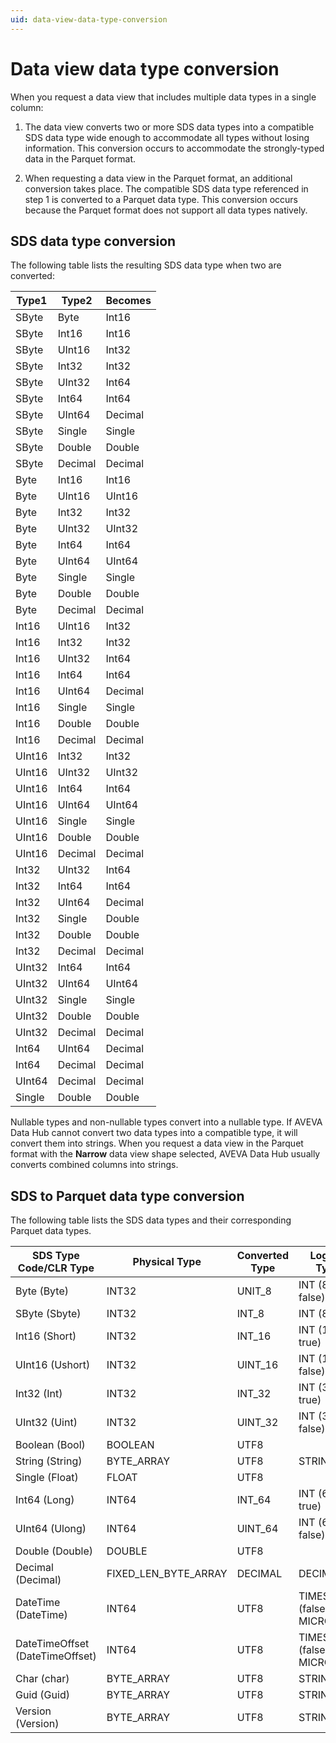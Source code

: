 ```yaml
---
uid: data-view-data-type-conversion
---
```


# Data view data type conversion

When you request a data view that includes multiple data types in a single column:

1. The data view converts two or more SDS data types into a compatible SDS data type wide enough to accommodate all types without losing information. This conversion occurs to accommodate the strongly-typed data in the Parquet format.

1. When requesting a data view in the Parquet format, an additional conversion takes place. The compatible SDS data type referenced in step 1 is converted to a Parquet data type. This conversion occurs because the Parquet format does not support all data types natively.

## SDS data type conversion

The following table lists the resulting SDS data type when two are converted:

| Type1  | Type2  | Becomes |
|--------|--------|---------|
| SByte  | Byte   | Int16   |
| SByte  | Int16  | Int16   |
| SByte  | UInt16 | Int32   |
| SByte  | Int32  | Int32   |
| SByte  | UInt32 | Int64   |
| SByte  | Int64  | Int64   |
| SByte  | UInt64 | Decimal |
| SByte  | Single | Single  |
| SByte  | Double | Double  |
| SByte  | Decimal| Decimal |
| Byte   | Int16  | Int16   |
| Byte   | UInt16 | UInt16  |
| Byte   | Int32  | Int32   |
| Byte   | UInt32 | UInt32  |
| Byte   | Int64  | Int64   |
| Byte   | UInt64 | UInt64  |
| Byte   | Single | Single  |
| Byte   | Double | Double  |
| Byte   | Decimal| Decimal |
| Int16  | UInt16 | Int32   |
| Int16  | Int32  | Int32   |
| Int16  | UInt32 | Int64   |
| Int16  | Int64  | Int64   |
| Int16  | UInt64 | Decimal |
| Int16  | Single | Single  |
| Int16  | Double | Double  |
| Int16  | Decimal| Decimal |
| UInt16 | Int32  | Int32   |
| UInt16 | UInt32 | UInt32  |
| UInt16 | Int64  | Int64   |
| UInt16 | UInt64 | UInt64  |
| UInt16 | Single | Single  |
| UInt16 | Double | Double  |
| UInt16 | Decimal| Decimal |
| Int32  | UInt32 | Int64   |
| Int32  | Int64  | Int64   |
| Int32  | UInt64 | Decimal |
| Int32  | Single | Double  |
| Int32  | Double | Double  |
| Int32  | Decimal| Decimal |
| UInt32 | Int64  | Int64   |
| UInt32 | UInt64 | UInt64  |
| UInt32 | Single | Single  |
| UInt32 | Double | Double  |
| UInt32 | Decimal| Decimal |
| Int64  | UInt64 | Decimal |
| Int64  | Decimal| Decimal |
| UInt64 | Decimal| Decimal |
| Single | Double | Double  |

Nullable types and non-nullable types convert into a nullable type. If AVEVA Data Hub cannot convert two data types into a compatible type, it will convert them into strings. When you request a data view in the Parquet format with the **Narrow** data view shape selected, AVEVA Data Hub usually converts combined columns into strings.

## SDS to Parquet data type conversion

The following table lists the SDS data types and their corresponding Parquet data types.

| SDS Type Code/CLR Type | Physical Type | Converted Type | Logical Type |
|--|--|--|--|
| Byte (Byte) | INT32 | UNIT_8 | INT (8, false) |
| SByte (Sbyte) | INT32 | INT_8 | INT (8, true) |
| Int16 (Short) | INT32 | INT_16 | INT (16, true) |
| UInt16 (Ushort) | INT32 | UINT_16 | INT (16, false) |
| Int32 (Int) | INT32 | INT_32 | INT (32, true) |
| UInt32 (Uint) | INT32 | UINT_32 | INT (32, false) |
| Boolean (Bool) | BOOLEAN | UTF8 |  |
| String (String) | BYTE_ARRAY | UTF8 | STRING |
| Single (Float) | FLOAT | UTF8 |  |
| Int64 (Long) | INT64 | INT_64 | INT (64, true) |
| UInt64 (Ulong) | INT64 | UINT_64 | INT (64, false) |
| Double (Double) | DOUBLE | UTF8 |  |
| Decimal (Decimal) | FIXED_LEN_BYTE_ARRAY | DECIMAL | DECIMAL |
| DateTime (DateTime) | INT64 | UTF8 | TIMESTAMP (false, MICROS) |
| DateTimeOffset (DateTimeOffset) | INT64 | UTF8 | TIMESTAMP (false, MICROS) |
| Char (char) | BYTE_ARRAY | UTF8 | STRING |
| Guid (Guid) | BYTE_ARRAY | UTF8 | STRING |
| Version (Version) | BYTE_ARRAY | UTF8 | STRING |
